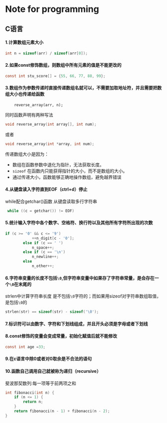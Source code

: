# Note for programming

## C语言

#### 1.计算数组元素大小

```c
int n = sizeof(arr) / sizeof(arr[0]);
```

#### 2.如果const修饰数组，则数组中所有元素的值是不能更改的

```c
const int stu_score[] = {55, 66, 77, 88, 99};
```

#### 3.数组作为参数传递时直接传递数组名就可以，不需要加取地址符，并且需要把数组大小也传递给函数

```
    reverse_array(arr, n);
```

同时函数声明有两种写法

```c
void reverse_array(int array[], int num);
```

或者

```c
void reverse_array(int *array, int num);
```

传递数组大小是因为：

- 数组在函数参数中退化为指针，无法获取长度。
- `sizeof` 在函数内只能获得指针的大小，而不是数组的大小。
- 通过传递大小，函数能够正确地操作数组，避免越界错误

#### 4.从键盘读入字符直到EOF（ctrl+d）停止

while配合getchar()函数 从键盘读取多行字符串

```c
 while ((c = getchar()) != EOF)
```

#### 5.统计输入字符中各个数字、空格符、换行符以及其他所有字符所出现的次数

```c
if (c >= '0' && c <= '9')
            ++n_digit[c - '0'];
        else if (c == ' ')
            n_space++;
        else if (c == '\n')
            n_newline++;
        else
            n_other++;
```

#### 6.字符串变量的长度不包括`\0`,但字符串变量中如果存了字符串常量，是会存在一个`\0`在末尾的

strlen中计算字符串长度 是不包括`\0`字符的；而如果用sizeof对字符串数组取值，是包括`\0`的

```c
strlen(str) == sizeof(str) - sizeof('\0');
```

#### 7.标识符可以由数字、字符和下划线组成，并且开头必须是字母或者下划线

#### 8.const修饰的变量会变成常量，初始化赋值后就不能修改

```c
const int age =33;
```

#### 9.在c语言中除0或者对0取余是不合法的语句

#### 10.函数自己调用自己就被称为递归（recursive）

斐波那契数列:每一项等于前两项之和

```c
int fibonacci(int n) {
    if (n <= 1) {
        return n;
    }
    return fibonacci(n - 1) + fibonacci(n - 2);
}
```

#### 

